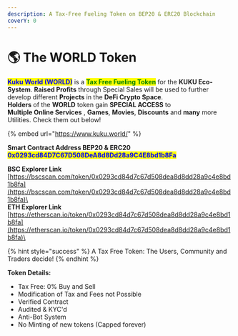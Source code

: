 ```yaml
---
description: A Tax-Free Fueling Token on BEP20 & ERC20 Blockchain
coverY: 0
---
```


# 🌎 The WORLD Token

<mark style="color:blue;">**Kuku World (WORLD)**</mark> is a <mark style="color:green;">**Tax Free Fueling Token**</mark> for the **KUKU Eco-System**. **Raised Profits** through Special Sales will be used to further develop different **Projects** in the **DeFi Crypto Space**. \
**Holders** of the **WORLD** token gain **SPECIAL ACCESS** to \
**Multiple Online Services** , **Games**, **Movies**, **Discounts** and **many** more Utilities. Check them out below!

{% embed url="https://www.kuku.world/" %}

**Smart Contract Address BEP20 & ERC20**\
<mark style="color:blue;">**0x0293cd84D7C67D508DeA8d8Dd28a9C4E8bd1b8Fa**</mark>

**BSC Explorer Link**\
[https://bscscan.com/token/0x0293cd84d7c67d508dea8d8dd28a9c4e8bd1b8fa](https://bscscan.com/token/0x0293cd84d7c67d508dea8d8dd28a9c4e8bd1b8fa)\
\
**ETH Explorer Link**\
[https://etherscan.io/token/0x0293cd84d7c67d508dea8d8dd28a9c4e8bd1b8fa](https://etherscan.io/token/0x0293cd84d7c67d508dea8d8dd28a9c4e8bd1b8fa)\


{% hint style="success" %}
A Tax Free Token: The Users, Community and Traders decide!
{% endhint %}

**Token Details:**

* Tax Free: 0% Buy and Sell
* Modification of Tax and Fees not Possible
* Verified Contract
* Audited & KYC'd
* Anti-Bot System
* No Minting of new tokens (Capped forever)
